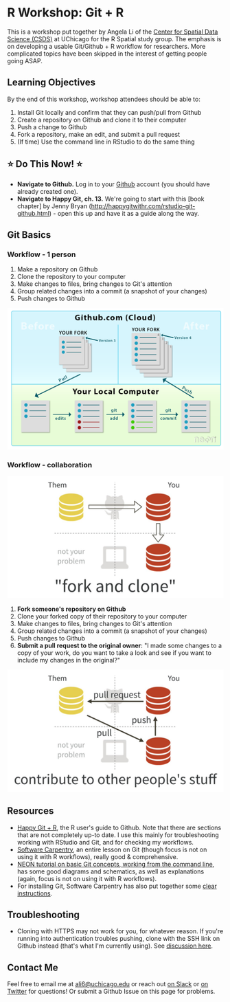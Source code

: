 
R Workshop: Git + R
===================

This is a workshop put together by Angela Li of the [Center for Spatial Data Science (CSDS)](https://spatial.uchicago.edu) at UChicago for the R Spatial study group. The emphasis is on developing a usable Git/Github + R workflow for researchers. More complicated topics have been skipped in the interest of getting people going ASAP.

Learning Objectives
-------------------

By the end of this workshop, workshop attendees should be able to:

1.  Install Git locally and confirm that they can push/pull from Github
2.  Create a repository on Github and clone it to their computer
3.  Push a change to Github
4.  Fork a repository, make an edit, and submit a pull request
5.  (If time) Use the command line in RStudio to do the same thing

⭐️ Do This Now! ⭐️
------------------

-   **Navigate to Github.** Log in to your [Github](https://github.com) account (you should have already created one).
-   **Navigate to Happy Git, ch. 13.** We're going to start with this \[book chapter\] by Jenny Bryan (<http://happygitwithr.com/rstudio-git-github.html>) - open this up and have it as a guide along the way.

Git Basics
----------

### Workflow - 1 person

1.  Make a repository on Github
2.  Clone the repository to your computer
3.  Make changes to files, bring changes to Git's attention
4.  Group related changes into a commit (a snapshot of your changes)
5.  Push changes to Github

![](images/git-add-commit.png)

### Workflow - collaboration

![](images/fork-clone.jpg)

1.  **Fork someone's repository on Github**
2.  Clone your forked copy of their repository to your computer
3.  Make changes to files, bring changes to Git's attention
4.  Group related changes into a commit (a snapshot of your changes)
5.  Push changes to Github
6.  **Submit a pull request to the original owner**: "I made some changes to a copy of your work, do you want to take a look and see if you want to include my changes in the original?"

![](images/pull-request.jpg)

Resources
---------

-   [Happy Git + R](http://happygitwithr.com), the R user's guide to Github. Note that there are sections that are not completely up-to date. I use this mainly for troubleshooting working with RStudio and Git, and for checking my workflows.
-   [Software Carpentry](https://swcarpentry.github.io/git-novice/), an entire lesson on Git (though focus is not on using it with R workflows), really good & comprehensive.
-   [NEON tutorial on basic Git concepts, working from the command line](https://www.neonscience.org/github-git-add), has some good diagrams and schematics, as well as explanations (again, focus is not on using it with R workflows).
-   For installing Git, Software Carpentry has also put together some [clear instructions](https://carpentries.github.io/workshop-template/#git).

Troubleshooting
---------------

-   Cloning with HTTPS may not work for you, for whatever reason. If you're running into authentication troubles pushing, clone with the SSH link on Github instead (that's what I'm currently using). See [discussion here](https://github.com/STAT545-UBC/Discussion/issues/93).

Contact Me
----------

Feel free to email me at <ali6@uchicago.edu> or reach out [on Slack](https://csds-uchicago.slack.com) or [on Twitter](https://twitter.com/CivicAngela) for questions! Or submit a Github Issue on this page for problems.
